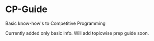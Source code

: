 # CP-Guide

Basic know-how's to Competitive Programming

Currently added only basic info.
Will add topicwise prep guide soon.
